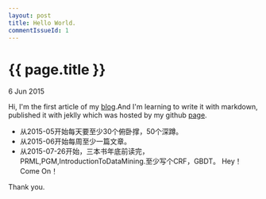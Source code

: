 ```yaml
---
layout: post
title: Hello World.
commentIssueId: 1
---
```


{{ page.title }}
================

<p class="meta">6 Jun 2015 </p>

Hi, I'm the first article of my [blog](http://haiyf.space).And I'm learning
to write it with markdown, published it with jeklly which was hosted by my 
github [page](https://github.com/haiy/haiy.github.io).

- 从2015-05开始每天要至少30个俯卧撑，50个深蹲。
- 从2015-06开始每周至少一篇文章。
- 从2015-07-26开始，三本书年底前读完，PRML,PGM,IntroductionToDataMining.至少写个CRF，GBDT。
Hey！Come On！

Thank you.
